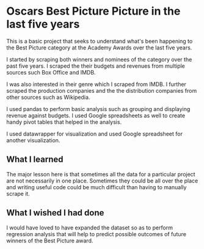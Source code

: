 # Oscars Best Picture Picture in the last five years

This is a basic project that seeks to understand what's been happening to the Best Picture category at the Academy Awards over the last five years.

I started by scraping both winners and nominees of the category over the past five years. I scraped the their budgets and revenues from multiple sources such Box Office and IMDB.

I was also interested in their genre which I scraped from IMDB. I further scraped the production companies and the the distribution companies from other sources such as Wikipedia.

I used pandas to perform basic analysis such as grouping and displaying revenue against budgets. I used Google spreadsheets as well to create handy pivot tables that helped in the analysis.

I used datawrapper for visualization and used Google spreadsheet for another visualization.

## What I learned

The major lesson here is that sometimes all the data for a particular project are not necessarily in one place. Sometimes they could be all over the place and writing useful code could be much difficult than having to manually scrape it.

## What I wished I had done

I would have loved to have expanded the dataset so as to perform regression analysis that will help to predict possible outcomes of future winners of the Best Picture award.
